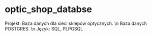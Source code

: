 # optic_shop_databse
Projekt: Baza danych dla sieci sklepów optycznych. \n
Baza danych POSTGRES. \n
Język: SQL, PLPGSQL


